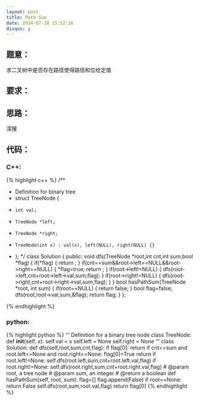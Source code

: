 ```yaml
---
layout: post
title: Path Sum
date: 2014-07-28 15:52:16
disqus: y
---
```


## 题意：
求二叉树中是否存在路径使得路径和位给定值

## 要求：


## 思路：
深搜

## 代码：

### C++:

{% highlight c++ %}
/**
 * Definition for binary tree
 * struct TreeNode {
 *     int val;
 *     TreeNode *left;
 *     TreeNode *right;
 *     TreeNode(int x) : val(x), left(NULL), right(NULL) {}
 * };
 */
class Solution {
public:
    void dfs(TreeNode *root,int cnt,int sum,bool *flag)
    {
        if(*flag)
        {
            return ;
        }
        if(cnt==sum&&root->left==NULL&&root->right==NULL)
        {
            *flag=true;
            return ;
        }
        if(root->left!=NULL)
        {
            dfs(root->left,cnt+root->left->val,sum,flag);
        }
        if(root->right!=NULL)
        {
            dfs(root->right,cnt+root->right->val,sum,flag);
        }
    }
    bool hasPathSum(TreeNode *root, int sum) {
        if(root==NULL)
        {
            return false;
        }
        bool flag=false;
        dfs(root,root->val,sum,&flag);
        return flag;
    }
};


 {% endhighlight %}
### python:

{% highlight python %}
‘’’
 Definition for a  binary tree node
 class TreeNode:
     def __init__(self, x):
         self.val = x
         self.left = None
         self.right = None
‘’’
class Solution:
    def dfs(self,root,sum,cnt,flag):
        if flag[0]:
            return 
        if cnt==sum and root.left==None and root.right==None:
            flag[0]=True
            return
        if root.left!=None:
            self.dfs(root.left,sum,cnt+root.left.val,flag)
        if root.right!=None:
            self.dfs(root.right,sum,cnt+root.right.val,flag)
    # @param root, a tree node
    # @param sum, an integer
    # @return a boolean
    def hasPathSum(self, root, sum):
        flag=[]
        flag.append(False)
        if root==None:
            return False
        self.dfs(root,sum,root.val,flag)
        return flag[0]
 {% endhighlight %}
